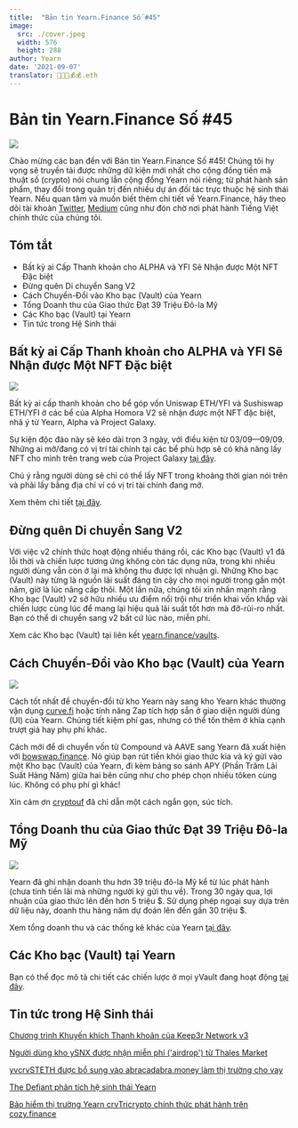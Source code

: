 ```yaml
---
title:  "Bản tin Yearn.Finance Số #45"
image:
  src: ./cover.jpeg
  width: 576
  height: 288
author: Yearn
date: '2021-09-07'
translator: 🤖💵💵💰💰.eth
---
```


# Bản tin Yearn.Finance Số #45

![](/_posts/_newsletters/Yearn-Finance-Newsletter-45/cover.jpeg?w=880&h=440)

Chào mừng các bạn đến với Bản tin Yearn.Finance Số #45! Chúng tôi hy vọng sẽ truyền tải được những dữ kiện mới nhất cho cộng đồng tiền mã thuật số (crypto) nói chung lẫn cộng đồng Yearn nói riêng; từ phát hành sản phẩm, thay đổi trong quản trị đến nhiều dự án đối tác trực thuộc hệ sinh thái Yearn. Nếu quan tâm và muốn biết thêm chi tiết về Yearn.Finance, hãy theo dõi tài khoản [Twitter](https://twitter.com/iearnfinance), [Medium](https://medium.com/iearn) cũng như đón chờ nơi phát hành Tiếng Việt chính thức của chúng tôi.

## **Tóm tắt**

- Bất kỳ ai Cấp Thanh khoản cho ALPHA và YFI Sẽ Nhận được Một NFT Đặc biệt
- Đừng quên Di chuyển Sang V2
- Cách Chuyển-Đổi vào Kho bạc (Vault) của Yearn
- Tổng Doanh thu của Giao thức Đạt 39 Triệu Đô-la Mỹ
- Các Kho bạc (Vault) tại Yearn
- Tin tức trong Hệ Sinh thái

## **Bất kỳ ai Cấp Thanh khoản cho ALPHA và YFI Sẽ Nhận được Một NFT Đặc biệt**

![](/_posts/_newsletters/Yearn-Finance-Newsletter-45/image2.jpg?w=1456&h=1729)

Bất kỳ ai cấp thanh khoản cho bể góp vốn Uniswap ETH/YFI và Sushiswap ETH/YFI ở các bể của Alpha Homora V2 sẽ nhận được một NFT đặc biệt, nhã ý từ Yearn, Alpha và Project Galaxy.

Sự kiện độc đáo này sẽ kéo dài trọn 3 ngày, với điều kiện từ 03/09—09/09. Những ai mở/đang có vị trí tài chính tại các bể phù hợp sẽ có khả năng lấy NFT cho mình trên trang web của Project Galaxy [tại đây](https://galaxy.eco/AlphaFinanceLab/campaign/117).

Chú ý rằng người dùng sẽ chỉ có thể lấy NFT trong khoảng thời gian nói trên và phải lấy bằng địa chỉ ví có vị trí tài chính đang mở.

Xem thêm chi tiết [tại đây](https://twitter.com/AlphaFinanceLab/status/1433689307152195591).

## **Đừng quên Di chuyển Sang V2**

Với việc v2 chính thức hoạt động nhiều tháng rồi, các Kho bạc (Vault) v1 đã lỗi thời và chiến lược tương ứng không còn tác dụng nữa, trong khi nhiều người dùng vẫn còn ở lại mà không thu được lợi nhuận gì. Những Kho bạc (Vault) này từng là nguồn lãi suất đáng tin cậy cho mọi người trong gần một năm, giờ là lúc nâng cấp thôi. Một lần nữa, chúng tôi xin nhấn mạnh rằng Kho bạc (Vault) v2 sở hữu nhiều ưu điểm nổi trội như triển khai vốn khắp vài chiến lược cùng lúc để mang lại hiệu quả lãi suất tốt hơn mà đỡ-rủi-ro nhất. Bạn có thể di chuyển sang v2 bất cứ lúc nào, miễn phí.

Xem các Kho bạc (Vault) tại liên kết [yearn.finance/vaults](https://yearn.finance/vaults).

## **Cách Chuyển-Đổi vào Kho bạc (Vault) của Yearn**

![](/_posts/_newsletters/Yearn-Finance-Newsletter-45/image3.jpg?w=679&h=388)

Cách tốt nhất để chuyển-đổi từ kho Yearn này sang kho Yearn khác thường vận dụng [curve.fi](https://curve.fi/) hoặc tính năng Zap tích hợp sẵn ở giao diện người dùng (UI) của Yearn. Chúng tiết kiệm phí gas, nhưng có thể tốn thêm ở khía cạnh trượt giá hay phụ phí khác.

Cách mới để di chuyển vốn từ Compound và AAVE sang Yearn đã xuất hiện với [bowswap.finance](https://bowswap.finance/). Nó giúp bạn rút tiền khỏi giao thức kia và ký gửi vào một Kho bạc (Vault) của Yearn, đi kèm bảng so sánh APY (Phần Trăm Lãi Suất Hàng Năm) giữa hai bên cũng như cho phép chọn nhiều tôken cùng lúc. Không có phụ phí gì khác!

Xin cảm ơn [cryptouf](https://twitter.com/cryptouf/status/1433039747052625920) đã chỉ dẫn một cách ngắn gọn, súc tích.

## **Tổng Doanh thu của Giao thức Đạt 39 Triệu Đô-la Mỹ**

![](/_posts/_newsletters/Yearn-Finance-Newsletter-45/image4.jpg?w=1456&h=833)

Yearn đã ghi nhận doanh thu hơn 39 triệu đô-la Mỹ kể từ lúc phát hành (chưa tính tiền lãi mà những người ký gửi thu về). Trong 30 ngày qua, lợi nhuận của giao thức lên đến hơn 5 triệu $. Sử dụng phép ngoại suy dựa trên dữ liệu này, doanh thu hàng năm dự đoán lên đến gần 30 triệu $.

Xem tổng doanh thu và các thống kê khác của Yearn [tại đây](https://www.yfistats.com/).

## **Các Kho bạc (Vault) tại Yearn**

Bạn có thể đọc mô tả chi tiết các chiến lược ở mọi yVault đang hoạt động [tại đây](https://medium.com/yearn-state-of-the-vaults/the-vaults-at-yearn-9237905ffed3).

## **Tin tức trong Hệ Sinh thái**

[Chương trình Khuyến khích Thanh khoản của Keep3r Network v3](https://twitter.com/AndreCronjeTech/status/1434125562281332737)

[Người dùng kho ySNX được nhận miễn phí ('airdrop') từ Thales Market](https://twitter.com/thalesmarket/status/1434889906657144834)

[yvcrvSTETH được bổ sung vào abracadabra.money làm thị trường cho vay](https://twitter.com/MIM_Spell/status/1430975000350281732?s=20)

[The Defiant phân tích hệ sinh thái Yearn](https://thedefiant.io/yearn-finance-ecosystem-breakdown-pushing-the-boundaries-of-human-coordination/)

[Bảo hiểm thị trường Yearn crvTricrypto chính thức phát hành trên cozy.finance](https://twitter.com/cozyfinance/status/1433602125792038913)
